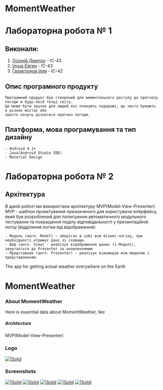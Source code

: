 # MomentWeather

# Лабораторна робота  № 1 
## Виконали:
1. [Осінній Дмитро](https://github.com/DimaOsinnii) - ІС-43
2. [Ілуца Євген](https://github.com/jandernx) - ІС-43
3. [Галактіонов Ілля](https://github.com/Dayrann) - ІС-42

## Опис програмного продукту
    Програмний продукт був створений для моментального доступу до прогнозу погоди в будь-якій точці світу.
    Це може бути зручно для людей які планують подорожі, що часто бувають в різних містах або 
    просто хочуть дізнатися прогноз погоди. 
## Платформа, мова програмування та тип дизайну
    - Android 4.1+
    - Java(Android Studio IDE)
    - Material Design


# Лабораторна робота  № 2
## Архітектура
   В даній роботі ми використали архітектуру MVP(Model-View-Presenter).
   MVP - шаблон проектування призначеного для користувача інтерфейсу, який був розроблений для полегшення автоматичного модульного     тестування та покращення поділу відповідальності у презентаційній логіці (відділення логіки від відображення):

    - Модель (англ. Model) — зберігає в собі всю бізнес-логіку, при необхідності отримує дані зі сховища.
    - Вид (англ. View) - реалізує відображення даних (з Моделі), звертається до Presenter за оновленнямию
    - Представник (англ. Presenter) - реалізує взаємодію між моделлю і представленням.

  


    



The app for getting actual weather everywhere on the Earth
# MomentWeather
### About MomentWeather
Here is essential data about MomentWeather, like
##### Architecture
MVP(Model-View-Presenter)

### Logo

[![|Solid](https://image.ibb.co/etTSUb/Screenshot_from_2017_12_05_23_51_48.png)]()

### Screenshots

[![|Solid](https://image.ibb.co/dM3Y2w/Screenshot_from_2017_12_05_23_46_42.png)]()
[![|Solid](https://image.ibb.co/j0ocUb/Screenshot_from_2017_12_05_23_47_10.png)]()
[![|Solid](https://image.ibb.co/bZoNvG/Screenshot_from_2017_12_05_23_47_41.png)]()
[![|Solid](https://image.ibb.co/i86mNw/Screenshot_from_2017_12_05_23_48_07.png)]()
[![|Solid](https://image.ibb.co/ghGmNw/Screenshot_from_2017_12_05_23_48_37.png)]()
